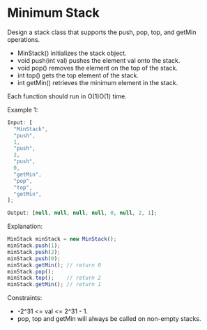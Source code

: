 # Minimum Stack

Design a stack class that supports the push, pop, top, and getMin operations.

- MinStack() initializes the stack object.
- void push(int val) pushes the element val onto the stack.
- void pop() removes the element on the top of the stack.
- int top() gets the top element of the stack.
- int getMin() retrieves the minimum element in the stack.

Each function should run in O(1)O(1) time.

Example 1:

```js
Input: [
  "MinStack",
  "push",
  1,
  "push",
  2,
  "push",
  0,
  "getMin",
  "pop",
  "top",
  "getMin",
];

Output: [null, null, null, null, 0, null, 2, 1];
```

Explanation:

```js
MinStack minStack = new MinStack();
minStack.push(1);
minStack.push(2);
minStack.push(0);
minStack.getMin(); // return 0
minStack.pop();
minStack.top();    // return 2
minStack.getMin(); // return 1
```

Constraints:

- -2^31 <= val <= 2^31 - 1.
- pop, top and getMin will always be called on non-empty stacks.
